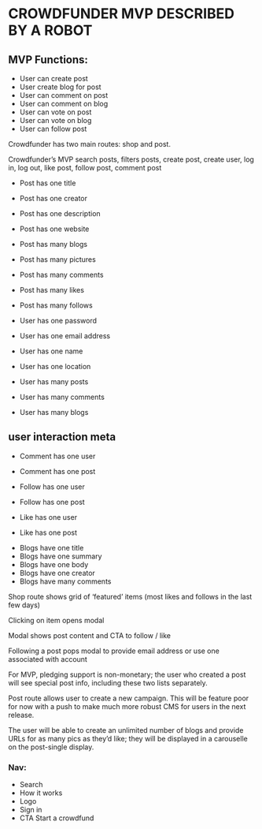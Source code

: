 # CROWDFUNDER MVP DESCRIBED BY A ROBOT

## MVP Functions:

- User can create post
- User create blog for post
- User can comment on post
- User can comment on blog
- User can vote on post
- User can vote on blog
- User can follow post

Crowdfunder has two main routes: shop and post.

Crowdfunder’s MVP search posts, filters posts, create post, create user, log in, log out, like post, follow post, comment post

- Post has one title
- Post has one creator
- Post has one description
- Post has one website
- Post has many blogs
- Post has many pictures
- Post has many comments
- Post has many likes
- Post has many follows

- User has one password
- User has one email address
- User has one name
- User has one location
- User has many posts
- User has many comments
- User has many blogs

## user interaction meta

- Comment has one user
- Comment has one post

- Follow has one user
- Follow has one post

- Like has one user
- Like has one post

* Blogs have one title
* Blogs have one summary
* Blogs have one body
* Blogs have one creator
* Blogs have many comments

Shop route shows grid of ‘featured’ items (most likes and follows in the last few days)

Clicking on item opens modal

Modal shows post content and CTA to follow / like

Following a post pops modal to provide email address or use one associated with account

For MVP, pledging support is non-monetary; the user who created a post will see special post info, including these two lists separately.

Post route allows user to create a new campaign. This will be feature poor for now with a push to make much more robust CMS for users in the next release.

The user will be able to create an unlimited number of blogs and provide URLs for as many pics as they’d like; they will be displayed in a carouselle on the post-single display.

### Nav:

- Search
- How it works
- Logo
- Sign in
- CTA Start a crowdfund
